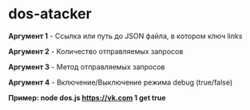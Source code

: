 # dos-atacker

**Аргумент 1** - Ссылка или путь до JSON файла, в котором ключ links

**Аргумент 2** - Количество отправляемых запросов

**Аргумент 3** - Метод отправляемых запросов

**Аргумент 4** - Включение/Выключение режима debug (true/false)

**Пример: node dos.js https://vk.com 1 get true** 
